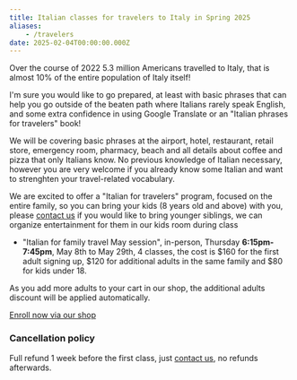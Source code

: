 ```yaml
---
title: Italian classes for travelers to Italy in Spring 2025
aliases:
    - /travelers
date: 2025-02-04T00:00:00.000Z
---
```


Over the course of 2022 5.3 million Americans travelled to Italy, that is almost 10% of the entire population of Italy itself!

I'm sure you would like to go prepared, at least with basic phrases that can help you go outside of the beaten path where Italians rarely speak English, and some extra confidence in using Google Translate or an "Italian phrases for travelers" book!

We will be covering basic phrases at the airport, hotel, restaurant, retail store, emergency room, pharmacy, beach and all details about coffee and pizza that only Italians know. No previous knowledge of Italian necessary, however you are very welcome if you already know some Italian and want to strenghten your travel-related vocabulary.

We are excited to offer a "Italian for travelers" program, focused on the entire family, so you can bring your kids (8 years old and above) with you, please [contact us](/contact) if you would like to bring younger siblings, we can organize entertainment for them in our kids room during class

* "Italian for family travel May session", in-person, Thursday **6:15pm-7:45pm**, May 8th to May 29th, 4 classes, the cost is $160 for the first adult signing up, $120 for additional adults in the same family and $80 for kids under 18.

As you add more adults to your cart in our shop, the additional adults discount will be applied automatically.

<div class="tc">
<a href="https://italianschoolsd.square.site/shop/italian-for-travelers/HIZJQCNGIMD7FJ26PVOPURRQ" class="btn raise">Enroll now via our shop</a>
</div>

### Cancellation policy

Full refund 1 week before the first class, just [contact us](/contact), no refunds afterwards.